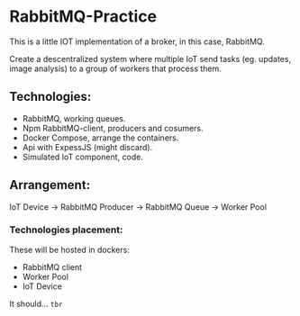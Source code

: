 # RabbitMQ-Practice
This is a little IOT implementation of a broker, in this case, RabbitMQ.

Create a descentralized system where multiple IoT send tasks (eg. updates, image analysis) to a group of workers that process them.

## Technologies:
  - RabbitMQ, working queues.
  - Npm RabbitMQ-client, producers and cosumers.
  - Docker Compose, arrange the containers.
  - Api with ExpessJS (might discard).
  - Simulated IoT component, code.

## Arrangement:
IoT Device -> RabbitMQ Producer -> RabbitMQ Queue -> Worker Pool

### Technologies placement:
These will be hosted in dockers:
  - RabbitMQ client
  - Worker Pool
  - IoT Device


It should... `tbr`
